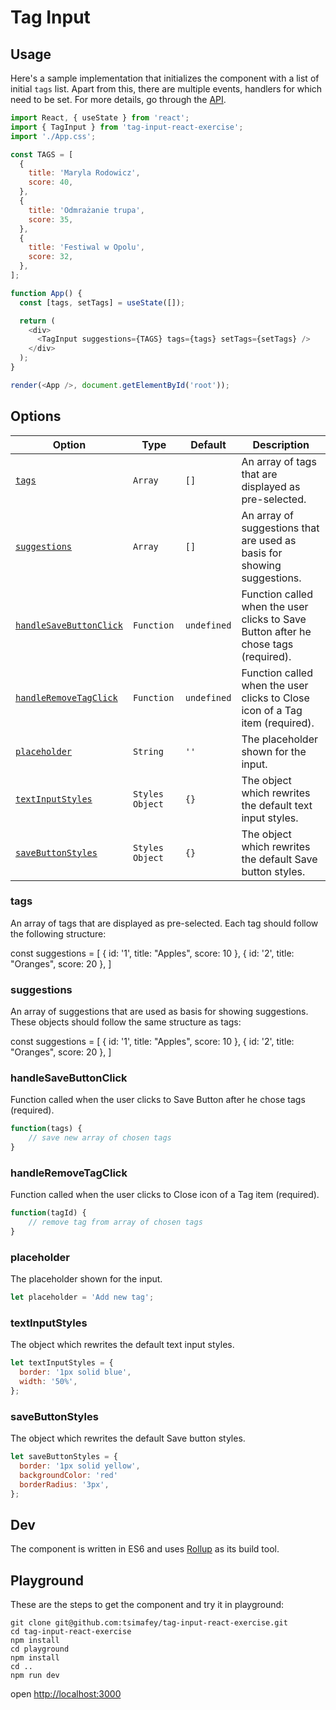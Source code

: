 # Tag Input

## Usage

Here's a sample implementation that initializes the component with a list of initial `tags` list. Apart from this, there are multiple events, handlers for which need to be set. For more details, go through the [API](#Options).

```javascript
import React, { useState } from 'react';
import { TagInput } from 'tag-input-react-exercise';
import './App.css';

const TAGS = [
  {
    title: 'Maryla Rodowicz',
    score: 40,
  },
  {
    title: 'Odmrażanie trupa',
    score: 35,
  },
  {
    title: 'Festiwal w Opolu',
    score: 32,
  },
];

function App() {
  const [tags, setTags] = useState([]);

  return (
    <div>
      <TagInput suggestions={TAGS} tags={tags} setTags={setTags} />
    </div>
  );
}

render(<App />, document.getElementById('root'));
```

## Options

| Option                                            | Type            | Default     | Description                                                                         |
| ------------------------------------------------- | --------------- | ----------- | ----------------------------------------------------------------------------------- |
| [`tags`](#tags)                                   | `Array`         | `[]`        | An array of tags that are displayed as pre-selected.                                |
| [`suggestions`](#suggestions)                     | `Array`         | `[]`        | An array of suggestions that are used as basis for showing suggestions.             |
| [`handleSaveButtonClick`](#handleSaveButtonClick) | `Function`      | `undefined` | Function called when the user clicks to Save Button after he chose tags (required). |
| [`handleRemoveTagClick`](#handleRemoveTagClick)   | `Function`      | `undefined` | Function called when the user clicks to Close icon of a Tag item (required).        |
| [`placeholder`](#placeholder)                     | `String`        | `''`        | The placeholder shown for the input.                                                |
| [`textInputStyles`](#textInputStyles)             | `Styles Object` | `{}`        | The object which rewrites the default text input styles.                            |
| [`saveButtonStyles`](#saveButtonStyles)           | `Styles Object` | `{}`        | The object which rewrites the default Save button styles.                           |

### tags

An array of tags that are displayed as pre-selected. Each tag should follow the following structure:

const suggestions = [
{ id: '1', title: "Apples", score: 10 },
{ id: '2', title: "Oranges", score: 20 },
]

### suggestions

An array of suggestions that are used as basis for showing suggestions. These objects should follow the same structure as tags:

const suggestions = [
{ id: '1', title: "Apples", score: 10 },
{ id: '2', title: "Oranges", score: 20 },
]

### handleSaveButtonClick

Function called when the user clicks to Save Button after he chose tags (required).

```js
function(tags) {
    // save new array of chosen tags
}
```

### handleRemoveTagClick

Function called when the user clicks to Close icon of a Tag item (required).

```js
function(tagId) {
    // remove tag from array of chosen tags
}
```

### placeholder

The placeholder shown for the input.

```js
let placeholder = 'Add new tag';
```

### textInputStyles

The object which rewrites the default text input styles.

```js
let textInputStyles = {
  border: '1px solid blue',
  width: '50%',
};
```

### saveButtonStyles

The object which rewrites the default Save button styles.

```js
let saveButtonStyles = {
  border: '1px solid yellow',
  backgroundColor: 'red'
  borderRadius: '3px',
};
```

## Dev

The component is written in ES6 and uses [Rollup](https://rollupjs.org/) as its build tool.

## Playground

These are the steps to get the component and try it in playground:

```
git clone git@github.com:tsimafey/tag-input-react-exercise.git
cd tag-input-react-exercise
npm install
cd playground
npm install
cd ..
npm run dev
```

open [http://localhost:3000](http://localhost:3000)

